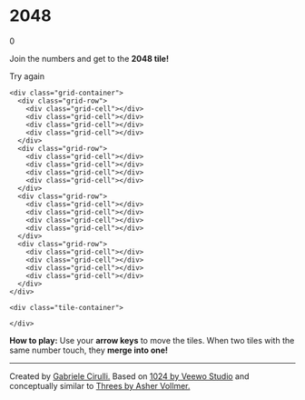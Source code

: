 <!DOCTYPE html>
<html>
<head>
  <title>ERROR - 404: File not found.</title>
</head>
<body>

<div class="container">
  <div class="heading">
    <h1 class="title">2048</h1>
    <div class="score-container">0</div>
  </div>
  <p class="game-intro">Join the numbers and get to the <strong>2048 tile!</strong></p>

  <div class="game-container">
    <div class="game-message">
      <p></p>
      <div class="lower">
        <a class="retry-button">Try again</a>
      </div>
    </div>

    <div class="grid-container">
      <div class="grid-row">
        <div class="grid-cell"></div>
        <div class="grid-cell"></div>
        <div class="grid-cell"></div>
        <div class="grid-cell"></div>
      </div>
      <div class="grid-row">
        <div class="grid-cell"></div>
        <div class="grid-cell"></div>
        <div class="grid-cell"></div>
        <div class="grid-cell"></div>
      </div>
      <div class="grid-row">
        <div class="grid-cell"></div>
        <div class="grid-cell"></div>
        <div class="grid-cell"></div>
        <div class="grid-cell"></div>
      </div>
      <div class="grid-row">
        <div class="grid-cell"></div>
        <div class="grid-cell"></div>
        <div class="grid-cell"></div>
        <div class="grid-cell"></div>
      </div>
    </div>

    <div class="tile-container">

    </div>
  </div>

  <p class="game-explanation">
    <strong class="important">How to play:</strong> Use your <strong>arrow keys</strong> to move the tiles. When two tiles with the same number touch, they <strong>merge into one!</strong>
  </p>
  <hr>
  <p>
  Created by <a href="http://gabrielecirulli.com" target="_blank">Gabriele Cirulli.</a> Based on <a href="https://itunes.apple.com/us/app/1024!/id823499224" target="_blank">1024 by Veewo Studio</a> and conceptually similar to <a href="http://asherv.com/threes/" target="_blank">Threes by Asher Vollmer.</a>
  </p>
</div>

</body>
</html>